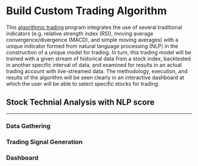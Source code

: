 # Build Custom Trading Algorithm 

This [algorithmic trading](https://en.wikipedia.org/wiki/Algorithmic_trading) program integrates the use of several traditional indicators (e.g. relative strength index (RSI), moving average convergence/divergence (MACD), and simple moving averages) with a unique indicator formed from natural language processing (NLP) in the construction of a unique model for trading. In turn, this trading model will be trained with a given stream of historical data from a stock index, backtested in another specific interval of data, and examined for results in an actual trading account with live-streamed data. The methodology, execution, and results of the algorithm will be seen clearly in an interactive dashboard at which the user will be able to select specific stocks for trading.

## Stock Technial Analysis with NLP score
___
### Data Gathering

### Trading Signal Generation

### Dashboard
